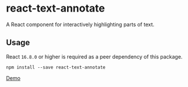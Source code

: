 # react-text-annotate

A React component for interactively highlighting parts of text.

## Usage

React `16.8.0` or higher is required as a peer dependency of this package.

```
npm install --save react-text-annotate
```

[Demo](https://mcamac.github.io/react-text-annotate/)
